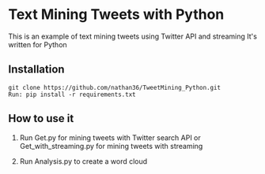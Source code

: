 Text Mining Tweets with Python
==============================

This is an example of text mining tweets using Twitter API and streaming
It's written for Python 

Installation
------------

    git clone https://github.com/nathan36/TweetMining_Python.git
    Run: pip install -r requirements.txt

How to use it
-------------
    
1.  Run Get.py for mining tweets with Twitter search API
    or Get_with_streaming.py for mining tweets with streaming

2.  Run Analysis.py to create a word cloud 
    








